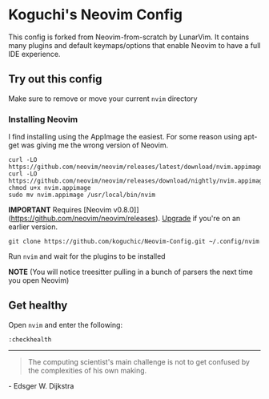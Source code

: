 # Koguchi's Neovim Config

This config is forked from Neovim-from-scratch by LunarVim.  It contains many plugins and default keymaps/options that enable Neovim to have a full IDE experience.

## Try out this config

Make sure to remove or move your current `nvim` directory

### Installing Neovim

I find installing using the AppImage the easiest.  For some reason using apt-get was giving me the wrong version of Neovim. 
```
curl -LO https://github.com/neovim/neovim/releases/latest/download/nvim.appimage
curl -LO https://github.com/neovim/neovim/releases/download/nightly/nvim.appimage
chmod u+x nvim.appimage
sudo mv nvim.appimage /usr/local/bin/nvim
```

**IMPORTANT** Requires [Neovim v0.8.0]](https://github.com/neovim/neovim/releases).  [Upgrade](#upgrade-to-latest-release) if you're on an earlier version. 
```
git clone https://github.com/koguchic/Neovim-Config.git ~/.config/nvim
```

Run `nvim` and wait for the plugins to be installed 

**NOTE** (You will notice treesitter pulling in a bunch of parsers the next time you open Neovim) 

## Get healthy

Open `nvim` and enter the following:

```
:checkhealth
```

---

> The computing scientist's main challenge is not to get confused by the complexities of his own making. 

\- Edsger W. Dijkstra
